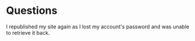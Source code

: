 # Questions

I republished my site again as I lost my account's password and was unable to retrieve it back.
